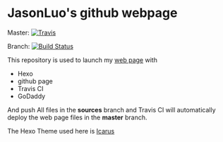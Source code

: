 # JasonLuo's github webpage

Master:
[![Travis](https://img.shields.io/travis/jhangshuoluoluo/jhangshuoluoluo.github.io.svg)](https://travis-ci.org/jhangshuoluoluo/jhangshuoluoluo.github.io)

Branch:
[![Build Status](https://travis-ci.org/jhangshuoluoluo/jhangshuoluoluo.github.io.svg?branch=source_blog)](https://travis-ci.org/jhangshuoluoluo/jhangshuoluoluo.github.io)

This repository is used to launch my [web page](http://jasonluo.tw) with
- Hexo
- github page
- Travis CI
- GoDaddy

And push All files in the **sources** branch and Travis CI will automatically deploy the web page files in the **master** branch.

The Hexo Theme used here is [Icarus](https://github.com/ppoffice/hexo-theme-icarus)


